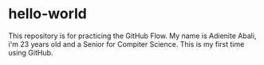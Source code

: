 # hello-world
This repository is for practicing the GitHub Flow.
My name is Adienite Abali, i'm 23 years old and a Senior for Compiter Science.
This is my first time using GitHub.
